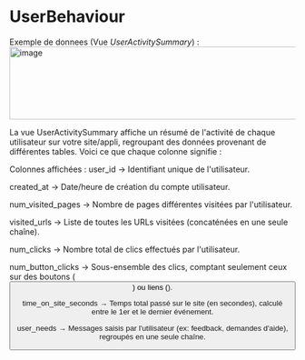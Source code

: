 ﻿# UserBehaviour

Exemple de donnees (Vue *UserActivitySummary*) :
<img width="1455" height="128" alt="image" src="https://github.com/user-attachments/assets/7325e39c-07e1-44e7-9db1-f063ba551377" />

La vue UserActivitySummary affiche un résumé de l'activité de chaque utilisateur sur votre site/appli, regroupant des données provenant de différentes tables. Voici ce que chaque colonne signifie :

Colonnes affichées :
user_id → Identifiant unique de l'utilisateur.

created_at → Date/heure de création du compte utilisateur.

num_visited_pages → Nombre de pages différentes visitées par l'utilisateur.

visited_urls → Liste de toutes les URLs visitées (concaténées en une seule chaîne).

num_clicks → Nombre total de clics effectués par l'utilisateur.

num_button_clicks → Sous-ensemble des clics, comptant seulement ceux sur des boutons (<button>) ou liens (<a>).

time_on_site_seconds → Temps total passé sur le site (en secondes), calculé entre le 1er et le dernier événement.

user_needs → Messages saisis par l'utilisateur (ex: feedback, demandes d'aide), regroupés en une seule chaîne.
